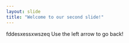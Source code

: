 ```yaml
---
layout: slide
title: "Welcome to our second slide!"
---
```

fddesxessxwszeq
Use the left arrow to go back!
